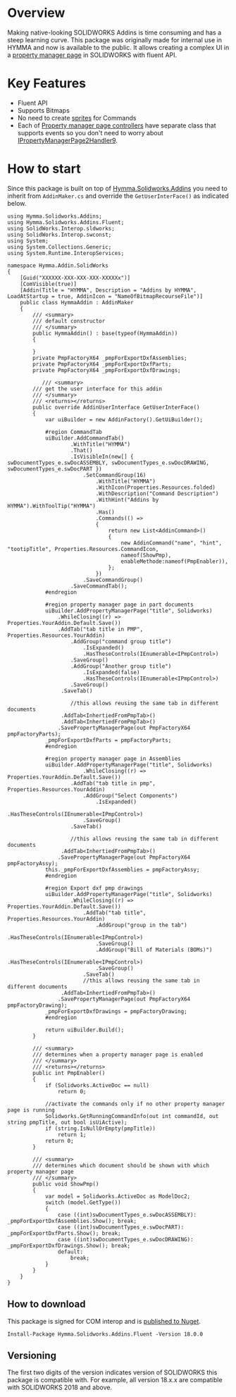 ﻿# Overview
Making native-looking SOLIDWORKS Addins is time consuming and has a steep learning curve. This package was originally made for internal use in HYMMA and now is available to the public. It allows creating a complex UI in a [property manager page](http://help.solidworks.com/2020/english/SolidWorks/sldworks/r_pm_overview.htm) in SOLIDWORKS with fluent API.

# Key Features
- Fluent API 
- Supports Bitmaps
- No need to create [sprites](https://en.wikipedia.org/wiki/Sprite_(computer_graphics)) for Commands 
- Each of [Property manager page controllers](http://help.solidworks.com/2017/english/api/sldworksapiprogguide/Overview/Using_PropertyManagerPage2_and_the_Related_Objects.htm?id=fd93f031fb6c4a9c935310a569d9ce45#Pg0) have separate class that supports events so you don't need to worry about [IPropertyManagerPage2Handler9](https://help.solidworks.com/2018/English/api/swpublishedapi/SolidWorks.Interop.swpublished~SolidWorks.Interop.swpublished.IPropertyManagerPage2Handler9.html).  

# How to start
Since this package is built on top of [Hymma.Solidworks.Addins](https://www.nuget.org/packages/Hymma.Solidworks.Addins/) you need to inherit from ```AddinMaker.cs``` and override the ```GetUserInterFace()``` as indicated below.

```Csharp
using Hymma.Solidworks.Addins;
using Hymma.Solidworks.Addins.Fluent;
using SolidWorks.Interop.sldworks;
using SolidWorks.Interop.swconst;
using System;
using System.Collections.Generic;
using System.Runtime.InteropServices;

namespace Hymma.Addin.SolidWorks
{
    [Guid("XXXXXX-XXX-XXX-XXX-XXXXXx")]
    [ComVisible(true)]
    [Addin(Title = "HYMMA", Description = "Addins by HYMMA", LoadAtStartup = true, AddinIcon = "NameOfBitmapRecourseFile")]
    public class HymmaAddin : AddinMaker
    {
        /// <summary>
        /// default constructor
        /// </summary>
        public HymmaAddin() : base(typeof(HymmaAddin))
        {

        }
        private PmpFactoryX64 _pmpForExportDxfAssemblies;
        private PmpFactoryX64 _pmpForExportDxfParts;
        private PmpFactoryX64 _pmpForExportDxfDrawings;

           /// <summary>
        /// get the user interface for this addin
        /// </summary>
        /// <returns></returns>
        public override AddinUserInterface GetUserInterFace()
        {
            var uiBuilder = new AddinFactory().GetUiBuilder();

            #region CommandTab
            uiBuilder.AddCommandTab()
                    .WithTitle("HYMMA")
                    .That()
                    .IsVisibleIn(new[] { swDocumentTypes_e.swDocASSEMBLY, swDocumentTypes_e.swDocDRAWING, swDocumentTypes_e.swDocPART })
                        .SetCommandGroup(16)
                            .WithTitle("HYMMA")
                            .WithIcon(Properties.Resources.folded)
                            .WithDescription("Command Description")
                            .WithHint("Addins by HYMMA").WithToolTip("HYMMA")
                            .Has()
                            .Commands(() =>
                            {
                                return new List<AddinCommand>()
                                {
                                    new AddinCommand("name", "hint", "tootipTitle", Properties.Resources.CommandIcon,
                                    nameof(ShowPmp),
                                    enableMethode:nameof(PmpEnabler)),
                                };
                            })
                        .SaveCommandGroup()
                    .SaveCommandTab();
            #endregion

            #region property manager page in part documents
            uiBuilder.AddPropertyManagerPage("title", Solidworks)
                .WhileClosing((r) => Properties.YourAddin.Default.Save())
                .AddTab("tab title in PMP", Properties.Resources.YourAddin)
                    .AddGroup("command group title")
                        .IsExpanded()
                        .HasTheseControls(IEnumerable<IPmpControl>)
                    .SaveGroup()
                    .AddGroup("Another group title")
                        .IsExpanded(false)
                        .HasTheseControls(IEnumerable<IPmpControl>)
                    .SaveGroup()
                 .SaveTab()

                    //this allows reusing the same tab in different documents
                 .AddTab<InhertiedFromPmpTab>()
                 .AddTab<InhertiedFromPmpTab>()
                .SavePropertyManagerPage(out PmpFactoryX64 pmpFactoryParts);
            _pmpForExportDxfParts = pmpFactoryParts;
            #endregion

            #region property manager page in Assemblies
            uiBuilder.AddPropertyManagerPage("title", Solidworks)
                        .WhileClosing((r) => Properties.YourAddin.Default.Save())
                    .AddTab("tab title in pmp", Properties.Resources.YourAddin)
                        .AddGroup("Select Components")
                            .IsExpanded()
                            .HasTheseControls(IEnumerable<IPmpControl>)
                        .SaveGroup()
                    .SaveTab()

                    //this allows reusing the same tab in different documents
                 .AddTab<InhertiedFromPmpTab>()
                .SavePropertyManagerPage(out PmpFactoryX64 pmpFactoryAssy);
            this._pmpForExportDxfAssemblies = pmpFactoryAssy;
            #endregion

            #region Export dxf pmp drawings
            uiBuilder.AddPropertyManagerPage("title", Solidworks)
                    .WhileClosing((r) => Properties.YourAddin.Default.Save())
                        .AddTab("tab title", Properties.Resources.YourAddin)
                            .AddGroup("group in the tab")
                                .HasTheseControls(IEnumerable<IPmpControl>)
                            .SaveGroup()
                            .AddGroup("Bill of Materials (BOMs)")
                                .HasTheseControls(IEnumerable<IPmpControl>)
                            .SaveGroup()
                        .SaveTab()
                        //this allows reusing the same tab in different documents
                 .AddTab<InhertiedFromPmpTab>()
                .SavePropertyManagerPage(out PmpFactoryX64 pmpFactoryDrawing);
            _pmpForExportDxfDrawings = pmpFactoryDrawing;
            #endregion

            return uiBuilder.Build();
        }

        /// <summary>
        /// determines when a property manager page is enabled
        /// </summary>
        /// <returns></returns>
        public int PmpEnabler()
        {
            if (Solidworks.ActiveDoc == null)
                return 0;

            //activate the commands only if no other property manager page is running
            Solidworks.GetRunningCommandInfo(out int commandId, out string pmpTitle, out bool isUiActive);
            if (string.IsNullOrEmpty(pmpTitle))
                return 1;
            return 0;
        }

        /// <summary>
        /// determines which document should be shown with which property manager page
        /// </summary>
        public void ShowPmp()
        {
            var model = Solidworks.ActiveDoc as ModelDoc2;
            switch (model.GetType())
            {
                case ((int)swDocumentTypes_e.swDocASSEMBLY): _pmpForExportDxfAssemblies.Show(); break;
                case ((int)swDocumentTypes_e.swDocPART): _pmpForExportDxfParts.Show(); break;
                case ((int)swDocumentTypes_e.swDocDRAWING): _pmpForExportDxfDrawings.Show(); break;
                default:
                    break;
            }
        }
    }
}
```
## How to download
This package is signed for COM interop and is [published to Nuget](https://www.nuget.org/packages/Hymma.Solidworks.Addins.Fluent/).
```
Install-Package Hymma.Solidworks.Addins.Fluent -Version 18.0.0
```
## Versioning
The first two digits of the version indicates version of SOLIDWORKS this package is compatible with. For example, all version 18.x.x are compatible with SOLIDWORKS 2018 and above.

